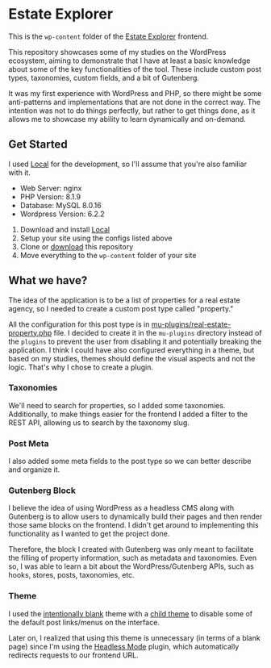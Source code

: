 # Estate Explorer

This is the `wp-content` folder of the [Estate Explorer](https://github.com/luizeboli/nextjs-wordpress-study) frontend. 

This repository showcases some of my studies on the WordPress ecosystem, aiming to demonstrate that I have at least a basic knowledge about some of the key functionalities of the tool. These include custom post types, taxonomies, custom fields, and a bit of Gutenberg.

It was my first experience with WordPress and PHP, so there might be some anti-patterns and implementations that are not done in the correct way. The intention was not to do things perfectly, but rather to get things done, as it allows me to showcase my ability to learn dynamically and on-demand.

## Get Started

I used [Local](https://localwp.com/) for the development, so I'll assume that you're also familiar with it.

- Web Server: nginx
- PHP Version: 8.1.9
- Database: MySQL 8.0.16
- Wordpress Version: 6.2.2

1. Download and install [Local](https://localwp.com/)
2. Setup your site using the configs listed above
3. Clone or [download](https://github.com/luizeboli/wordpress-study/archive/refs/heads/main.zip) this repository
4. Move everything to the `wp-content` folder of your site

## What we have?

The idea of the application is to be a list of properties for a real estate agency, so I needed to create a custom post type called "property."

All the configuration for this post type is in [mu-plugins/real-estate-property.php](./mu-plugins/real-estate-property.php) file. I decided to create it in the `mu-plugins` directory instead of the `plugins` to prevent the user from disabling it and potentially breaking the application. I think I could have also configured everything in a theme, but based on my studies, themes should define the visual aspects and not the logic. That's why I chose to create a plugin.

### Taxonomies

We'll need to search for properties, so I added some taxonomies. Additionally, to make things easier for the frontend I added a filter to the REST API, allowing us to search by the taxonomy slug.

### Post Meta

I also added some meta fields to the post type so we can better describe and organize it.

### Gutenberg Block

I believe the idea of using WordPress as a headless CMS along with Gutenberg is to allow users to dynamically build their pages and then render those same blocks on the frontend. I didn't get around to implementing this functionality as I wanted to get the project done.

Therefore, the block I created with Gutenberg was only meant to facilitate the filling of property information, such as metadata and taxonomies. Even so, I was able to learn a bit about the WordPress/Gutenberg APIs, such as hooks, stores, posts, taxonomies, etc.

### Theme

I used the [intentionally blank](https://wordpress.org/themes/intentionally-blank/) theme with a [child theme](./themes/child-blank/functions.php) to disable some of the default post links/menus on the interface.

Later on, I realized that using this theme is unnecessary (in terms of a blank page) since I'm using the [Headless Mode](https://wordpress.org/plugins/headless-mode/) plugin, which automatically redirects requests to our frontend URL.